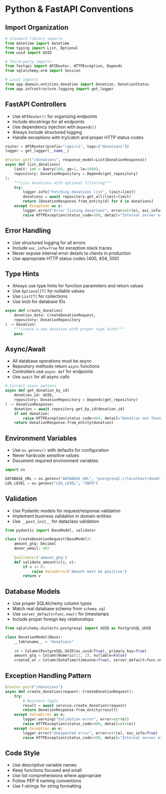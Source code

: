 # Python & FastAPI Conventions

## Import Organization
```python
# Standard library imports
from datetime import datetime
from typing import List, Optional
from uuid import UUID

# Third-party imports
from fastapi import APIRouter, HTTPException, Depends
from sqlalchemy.orm import Session

# Local imports
from app.domain.entities.donation import Donation, DonationStatus
from app.infrastructure.logging import get_logger
```

## FastAPI Controllers
- Use `APIRouter()` for organizing endpoints
- Include docstrings for all endpoints
- Use dependency injection with `Depends()`
- Always include structured logging
- Handle exceptions with try/catch and proper HTTP status codes

```python
router = APIRouter(prefix="/api/v1", tags=["donations"])
logger = get_logger(__name__)

@router.get("/donations", response_model=List[DonationResponse])
async def list_donations(
    limit: int = Query(100, ge=1, le=1000),
    repository: DonationRepository = Depends(get_repository)
):
    """List donations with optional filtering"""
    try:
        logger.info("Fetching donations list", limit=limit)
        donations = await repository.get_all(limit=limit)
        return [DonationResponse.from_entity(d) for d in donations]
    except Exception as e:
        logger.error("Error listing donations", error=str(e), exc_info=True)
        raise HTTPException(status_code=500, detail="Internal server error")
```

## Error Handling
- Use structured logging for all errors
- Include `exc_info=True` for exception stack traces
- Never expose internal error details to clients in production
- Use appropriate HTTP status codes (400, 404, 500)

## Type Hints
- Always use type hints for function parameters and return values
- Use `Optional[T]` for nullable values
- Use `List[T]` for collections
- Use `UUID` for database IDs

```python
async def create_donation(
    donation_data: CreateDonationRequest,
    repository: DonationRepository
) -> Donation:
    """Create a new donation with proper type hints"""
    pass
```

## Async/Await
- All database operations must be async
- Repository methods return `async` functions
- Controllers use `async def` for endpoints
- Use `await` for all async calls

```python
# Correct async pattern
async def get_donation_by_id(
    donation_id: UUID,
    repository: DonationRepository = Depends(get_repository)
) -> DonationResponse:
    donation = await repository.get_by_id(donation_id)
    if not donation:
        raise HTTPException(status_code=404, detail="Donation not found")
    return DonationResponse.from_entity(donation)
```

## Environment Variables
- Use `os.getenv()` with defaults for configuration
- Never hardcode sensitive values
- Document required environment variables

```python
import os

DATABASE_URL = os.getenv("DATABASE_URL", "postgresql://localhost/donations")
LOG_LEVEL = os.getenv("LOG_LEVEL", "INFO")
```

## Validation
- Use Pydantic models for request/response validation
- Implement business validation in domain entities
- Use `__post_init__` for dataclass validation

```python
from pydantic import BaseModel, validator

class CreateDonationRequest(BaseModel):
    amount_gtq: Decimal
    donor_email: str
    
    @validator('amount_gtq')
    def validate_amount(cls, v):
        if v <= 0:
            raise ValueError('Amount must be positive')
        return v
```

## Database Models
- Use proper SQLAlchemy column types
- Match real database schema from `schema.sql`
- Use `server_default=func.now()` for timestamps
- Include proper foreign key relationships

```python
from sqlalchemy.dialects.postgresql import UUID as PostgreSQL_UUID

class DonationModel(Base):
    __tablename__ = "donations"
    
    id = Column(PostgreSQL_UUID(as_uuid=True), primary_key=True)
    amount_gtq = Column(Numeric(12, 2), nullable=False)
    created_at = Column(DateTime(timezone=True), server_default=func.now())
```

## Exception Handling Pattern
```python
@router.post("/donations")
async def create_donation(request: CreateDonationRequest):
    try:
        # Business logic
        result = await service.create_donation(request)
        return DonationResponse.from_entity(result)
    except ValueError as e:
        logger.warning("Validation error", error=str(e))
        raise HTTPException(status_code=400, detail=str(e))
    except Exception as e:
        logger.error("Unexpected error", error=str(e), exc_info=True)
        raise HTTPException(status_code=500, detail="Internal server error")
```

## Code Style
- Use descriptive variable names
- Keep functions focused and small
- Use list comprehensions where appropriate
- Follow PEP 8 naming conventions
- Use f-strings for string formatting
